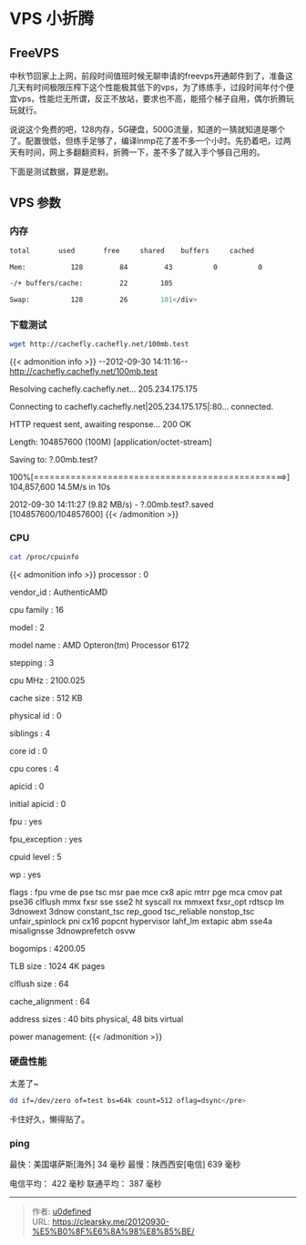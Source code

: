# VPS 小折腾


## FreeVPS
中秋节回家上上网，前段时间值班时候无聊申请的freevps开通邮件到了，准备这几天有时间极限压榨下这个性能极其低下的vps，为了练练手，过段时间年付个便宜vps，性能烂无所谓，反正不放站，要求也不高，能搭个梯子自用，偶尔折腾玩玩就行。

说说这个免费的吧，128内存，5G硬盘，500G流量，知道的一猜就知道是哪个了。配置很低，但练手足够了，编译lnmp花了差不多一个小时。先扔着吧，过两天有时间，网上多翻翻资料，折腾一下，差不多了就入手个够自己用的。

下面是测试数据，算是悲剧。

## VPS 参数

### 内存

```bash
total       used       free     shared    buffers     cached

Mem:           128         84         43          0          0         61

-/+ buffers/cache:         22        105

Swap:          128         26        101</div>
```
### 下载测试

```bash
wget http://cachefly.cachefly.net/100mb.test
```

{{< admonition info >}}
--2012-09-30 14:11:16--  http://cachefly.cachefly.net/100mb.test

Resolving cachefly.cachefly.net... 205.234.175.175

Connecting to cachefly.cachefly.net|205.234.175.175|:80... connected.

HTTP request sent, awaiting response... 200 OK

Length: 104857600 (100M) [application/octet-stream]

Saving to: ?.00mb.test?

100%[================================================>] 104,857,600 14.5M/s   in 10s

2012-09-30 14:11:27 (9.82 MB/s) - ?.00mb.test?.saved [104857600/104857600]
{{< /admonition >}}


### CPU

```bash
cat /proc/cpuinfo
```
{{< admonition info >}}
processor	: 0

vendor_id	: AuthenticAMD

cpu family	: 16

model		: 2

model name	: AMD Opteron(tm) Processor 6172

stepping	: 3

cpu MHz		: 2100.025

cache size	: 512 KB

physical id	: 0

siblings	: 4

core id		: 0

cpu cores	: 4

apicid		: 0

initial apicid	: 0

fpu		: yes

fpu_exception	: yes

cpuid level	: 5

wp		: yes

flags		: fpu vme de pse tsc msr pae mce cx8 apic mtrr pge mca cmov pat pse36 clflush mmx fxsr sse sse2 ht syscall nx mmxext fxsr_opt rdtscp lm 3dnowext 3dnow constant_tsc rep_good tsc_reliable nonstop_tsc unfair_spinlock pni cx16 popcnt hypervisor lahf_lm extapic abm sse4a misalignsse 3dnowprefetch osvw

bogomips	: 4200.05

TLB size	: 1024 4K pages

clflush size	: 64

cache_alignment	: 64

address sizes	: 40 bits physical, 48 bits virtual

power management:
{{< /admonition >}}

### 硬盘性能

太差了~

```bash
dd if=/dev/zero of=test bs=64k count=512 oflag=dsync</pre>
```

卡住好久，懒得贴了。

### ping

最快：美国堪萨斯[海外] 34 毫秒    最慢：陕西西安[电信] 639 毫秒

电信平均： 422 毫秒    联通平均： 387 毫秒


---

> 作者: [u0defined](http://clearsky.me/)  
> URL: https://clearsky.me/20120930-%E5%B0%8F%E6%8A%98%E8%85%BE/  

